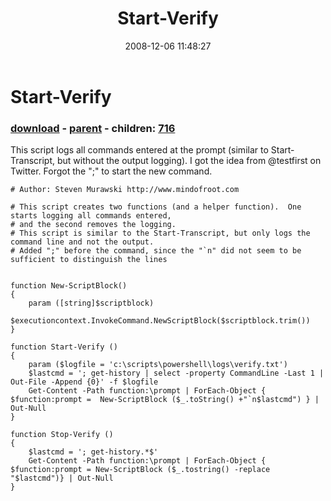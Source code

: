 ﻿---
pid:            715
poster:         Steven Murawski
title:          Start-Verify
date:           2008-12-06 11:48:27
format:         posh
parent:         712
parent:         712
children:       716
---

# Start-Verify

### [download](715.ps1) - [parent](712.md) - children: [716](716.md)

This script logs all commands entered at the prompt (similar to Start-Transcript, but without the output logging).  I got the idea from @testfirst on Twitter.
Forgot the ";" to start the new command.

```posh
# Author: Steven Murawski http://www.mindofroot.com

# This script creates two functions (and a helper function).  One starts logging all commands entered,
# and the second removes the logging.
# This script is similar to the Start-Transcript, but only logs the command line and not the output.
# Added ";" before the command, since the "`n" did not seem to be sufficient to distinguish the lines


function New-ScriptBlock()
{
	param ([string]$scriptblock)
	$executioncontext.InvokeCommand.NewScriptBlock($scriptblock.trim())
}

function Start-Verify ()
{
	param ($logfile = 'c:\scripts\powershell\logs\verify.txt')
	$lastcmd = '; get-history | select -property CommandLine -Last 1 | Out-File -Append {0}' -f $logfile
	Get-Content -Path function:\prompt | ForEach-Object { $function:prompt =  New-ScriptBlock ($_.toString() +"`n$lastcmd") } | Out-Null
}

function Stop-Verify ()
{
	$lastcmd = '; get-history.*$' 
	Get-Content -Path function:\prompt | ForEach-Object { $function:prompt = New-ScriptBlock ($_.tostring() -replace "$lastcmd")} | Out-Null
}
```
